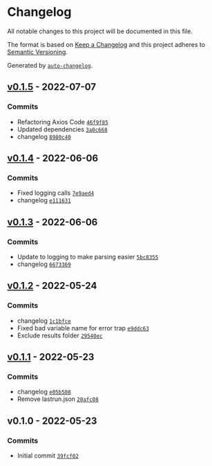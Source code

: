 # Changelog

All notable changes to this project will be documented in this file.

The format is based on [Keep a Changelog](https://keepachangelog.com/en/1.0.0/)
and this project adheres to [Semantic Versioning](https://semver.org/spec/v2.0.0.html).

Generated by [`auto-changelog`](https://github.com/CookPete/auto-changelog).

## [v0.1.5](https://github.com/martinholden-skillsoft/percipio-download-content-metadata-as-json/compare/v0.1.4...v0.1.5) - 2022-07-07

### Commits

- Refactoring Axios Code [`46f9f85`](https://github.com/martinholden-skillsoft/percipio-download-content-metadata-as-json/commit/46f9f85fc1cc938db81a7730f6bcfade27a4ea4e)
- Updated dependencies [`3a0c668`](https://github.com/martinholden-skillsoft/percipio-download-content-metadata-as-json/commit/3a0c6688c1b45799c5169215e3a6424dd99559f7)
- changelog [`8980c40`](https://github.com/martinholden-skillsoft/percipio-download-content-metadata-as-json/commit/8980c40e3be5667d831a27edf276ecbaebf2d37a)

## [v0.1.4](https://github.com/martinholden-skillsoft/percipio-download-content-metadata-as-json/compare/v0.1.3...v0.1.4) - 2022-06-06

### Commits

- Fixed logging calls [`7e9aed4`](https://github.com/martinholden-skillsoft/percipio-download-content-metadata-as-json/commit/7e9aed4361cb5fee9a806cc15e79780da443b21c)
- changelog [`e111631`](https://github.com/martinholden-skillsoft/percipio-download-content-metadata-as-json/commit/e111631e6bc848f6296750a13e8696879fd0948b)

## [v0.1.3](https://github.com/martinholden-skillsoft/percipio-download-content-metadata-as-json/compare/v0.1.2...v0.1.3) - 2022-06-06

### Commits

- Update to logging to make parsing easier [`5bc8355`](https://github.com/martinholden-skillsoft/percipio-download-content-metadata-as-json/commit/5bc8355d972337cb1813d7b8e4db8862acdd470f)
- changelog [`6673369`](https://github.com/martinholden-skillsoft/percipio-download-content-metadata-as-json/commit/66733695fa01247960e4e62a0dd06ebf46431ad5)

## [v0.1.2](https://github.com/martinholden-skillsoft/percipio-download-content-metadata-as-json/compare/v0.1.1...v0.1.2) - 2022-05-24

### Commits

- changelog [`1c1bfce`](https://github.com/martinholden-skillsoft/percipio-download-content-metadata-as-json/commit/1c1bfce46df204c0d4dd9a9102c25f39806755bb)
- Fixed bad variable name for error trap [`e9ddc63`](https://github.com/martinholden-skillsoft/percipio-download-content-metadata-as-json/commit/e9ddc637d445354f04cc0119ebf278bf28c80822)
- Exclude results folder [`29540ec`](https://github.com/martinholden-skillsoft/percipio-download-content-metadata-as-json/commit/29540ece82ccfe4fcf8db2796e2ec0e4a8e2c3a7)

## [v0.1.1](https://github.com/martinholden-skillsoft/percipio-download-content-metadata-as-json/compare/v0.1.0...v0.1.1) - 2022-05-23

### Commits

- changelog [`e05b508`](https://github.com/martinholden-skillsoft/percipio-download-content-metadata-as-json/commit/e05b50878715dd1f9d40650f3d0043f0198e47c1)
- Remove lastrun.json [`20afc08`](https://github.com/martinholden-skillsoft/percipio-download-content-metadata-as-json/commit/20afc085d4d0c98345488a91ea924955b291c732)

## v0.1.0 - 2022-05-23

### Commits

- Initial commit [`39fcf02`](https://github.com/martinholden-skillsoft/percipio-download-content-metadata-as-json/commit/39fcf02308abdd9fb630d6d8fd1e18bb71d81312)
